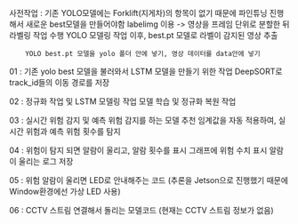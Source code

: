 사전작업 : 기존 YOLO모델에는 Forklift(지게차)의 항목이 없기 때문에 파인튜닝 진행해서 새로운 best모델을 만들어야함
        labelimg 이용 -> 영상을 프레임 단위로 분할한 뒤 라벨링 작업 수행
        YOLO 모델링 작업 이후, best.pt 모델로 라벨이 감지된 영상 추출

        YOLO best.pt 모델을 yolo 폴더 안에 넣기, 영상 데이터를 data안에 넣기

01 : 기존 yolo best 모델을 불러와서 LSTM 모델을 만들기 위한 작업
    DeepSORT로 track_id들의 이동 경로를 저장

02 : 정규화 작업 및 LSTM 모델링 작업 
    모델 학습 및 정규화 복원 작업 

03 : 실시간 위험 감지 및 예측 위험 감지를 하는 모델
    추천 임계값을 자동 적용하여, 실시간 위험과 예측 위험 횟수를 탐지 

04 : 위험이 탐지 되면 알람이 울리고, 알람 횟수를 표시
    그래프에 위험 수치 표시
    알람이 울리는 로그 저장 

05 : 위험 알람이 울리면 LED로 안내해주는 코드 
    (추론을 Jetson으로 진행했기 때문에 Window환경에선 가상 LED 사용)

06 : CCTV 스트림 연결해서 돌리는 모델코드 (현재는 CCTV 스트림 정보가 없음)